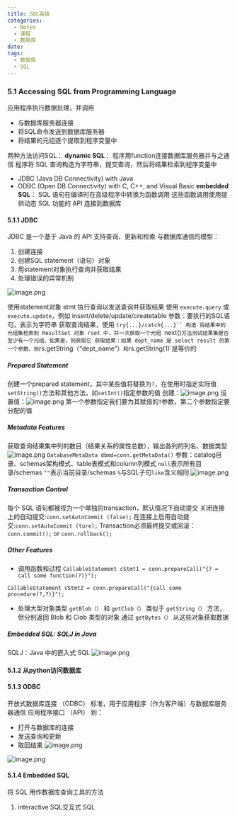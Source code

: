 ```yaml
---
title: SQL高级
categories:
  - Notes
  - 课程
  - 数据库
date: 
tags:
  - 数据库
  - SQL
---
```

### 5.1 Accessing SQL from Programming Language
应用程序执行数据处理，并调用
- 与数据库服务器连接
- 将SQL命令发送到数据库服务器
- 将结果的元组逐个提取到程序变量中

两种方法访问SQL：
**dynamic SQL**：
程序用function连接数据库服务器并与之通信
程序将 SQL 查询构造为字符串，提交查询，然后将结果检索到程序变量中
- JDBC (Java DB Connectivity) with Java
- ODBC (Open DB Connectivity) with C, C++, and Visual Basic
**embedded SQL**：
SQL 语句在编译时在高级程序中转换为函数调用
这些函数调用使用提供动态 SQL 功能的 API 连接到数据库

#### 5.1.1 JDBC
JDBC 是一个基于 Java 的 API
支持查询、更新和检索
与数据库通信的模型：
1. 创建连接
2. 创建SQL statement（语句）对象
3. 用statement对象执行查询并获取结果
4. 处理错误的异常机制

![image.png](https://cdn.jsdelivr.net/gh/zhengyangWang1/image@main/img/20231023103147.png)

使用statement对象 stmt 执行查询以发送查询并获取结果
使用 `execute.query` 或 `execute.update`，例如 insert/delete/update/createtable
参数：要执行的SQL语句，表示为字符串
获取查询结果，使用 `try{...}/catch{...}`` 构造
将结果中的元组集检索到 ResultSet 对象 rset 中，并一次获取一个元组
`next()`方法测试结果集是否至少有一个元组，如果是，则获取它
获取结果：如果 dept_name 是 select result 的第一个参数，则`rs.getString（“dept_name”）` 和 `rs.getString(1)`是等价的

##### Prepared Statement
创建一个prepared statement，其中某些值将替换为`?`，在使用时指定实际值
`setString()`方法和其他方法，如`setInt()`指定参数的值
创建：![image.png](https://cdn.jsdelivr.net/gh/zhengyangWang1/image@main/img/20231023105724.png)
设置值：![image.png](https://cdn.jsdelivr.net/gh/zhengyangWang1/image@main/img/20231023105834.png)
第一个参数指定我们要为其赋值的`?`参数，第二个参数指定要分配的值

##### Metadata Features
获取查询结果集中列的数目（结果关系的属性总数），输出各列的列名、数据类型
![image.png](https://cdn.jsdelivr.net/gh/zhengyangWang1/image@main/img/20231023110241.png)
`DatabaseMetaData dbmd=conn.getMetaData()`
参数：catalog目录、schemas架构模式、table表模式和column列模式
`null`表示所有目录/schemas
`""`表示当前目录/schemas
`%`与SQL子句`like`含义相同
![image.png](https://cdn.jsdelivr.net/gh/zhengyangWang1/image@main/img/20231023111208.png)

##### Transaction Control
每个 SQL 语句都被视为一个单独的transaction，默认情况下自动提交
关闭连接上的自动提交:`conn.setAutoCommit (false);`
在连接上启用自动提交:`conn.setAutoCommit (ture);`
Transaction必须最终提交或回滚：`conn.commit();` or `conn.rollback();`

##### Other Features
- 调用函数和过程
`CallableStatement cStmt1 = conn.prepareCall("{? = call some function(?)}");`

`CallableStatement cStmt2 = conn.prepareCall("{call some procedure(?,?)}");`
- 处理大型对象类型
`getBlob（）` 和 `getClob（）` 类似于 `getString（）` 方法，但分别返回 Blob 和 Clob 类型的对象
通过 `getBytes（）` 从这些对象获取数据

##### Embedded SQL: SQLJ in Java
SQLJ：Java 中的嵌入式 SQL
![image.png](https://cdn.jsdelivr.net/gh/zhengyangWang1/image@main/img/20231023112106.png)


#### 5.1.2 从python访问数据库
#### 5.1.3 ODBC
开放式数据库连接 （ODBC） 标准，用于应用程序（作为客户端）与数据库服务器通信
应用程序接口 （API） 到：
- 打开与数据库的连接
- 发送查询和更新
- 取回结果
![image.png](https://cdn.jsdelivr.net/gh/zhengyangWang1/image@main/img/20231023112333.png)

![image.png](https://cdn.jsdelivr.net/gh/zhengyangWang1/image@main/img/20231023113307.png)

#### 5.1.4 Embedded SQL
将 SQL 用作数据库查询工具的方法
1. interactive SQL交互式 SQL